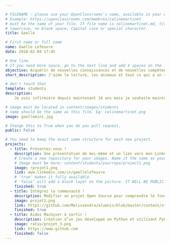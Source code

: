 ```yaml
---

# FILENAME : please use your OpenClassrooms's name, available in your url.
# Example: https://openclassrooms.com/membres/celinemartinet
# must be the name of your file. If file name is celinemartinet.md, title is celinemartinet.
# lowercase, no blank space, Capital case or special character.
title: Gaelle

# First name or full name
name: Gaelle Lefeuvre
date: 2018-02-04 17:45

# One line.
# If you need more space, go to the next line and add 4 spaces on the left, as in 'description'.
objective: Acquérir de nouvelles connaissances et de nouvelles compétences pour changer de profession.
short_description: J'aime la lecture, les animaux et tout ce qui a un rapport avec le multimédia.

# don't touch that
template: students
description:
    Je suis infirmière depuis maintenant 16 ans mais je souhaite maintenant changer totalement de voie et faire un métier dans le monde de l'informatique. j'adore créer, je suis plus que curieuse de savoir et comprendre comment une application se créer et fonctionne. Et j'adore le monde d'Apple. Donc me voici pour tenter de devenir développeuse d'applications IOS.

# image must be located in content/images/students
# name should be the same as this file. Eg: celinemartinet.png
image: gaellemini.jpg

# Change this to True when you do you pull request.
public: False

# You need to keep the exact same structure for each new project.
projects:
  - title: Présentez-vous !
    description: Une présentation de moi-même et un lien vers mon LinkedIn.
    # Create a new repository for your images. Name it the same as your nickname and profile picture.
    # Image must be here: content/students/yourrepo/project1.png
    image: rprojet1.png
    link: www.linkedin.com/in/gaellelefeuvre
    # 'true' makes it fully available.
    # 'false' will add a black layer on the picture. IT WILL BE PUBLIC!
    finished: true
  - title: Intégrez la communauté !
    description: Modifier un projet Open Source pour comprendre le fonctionnement de Git, de Github et des pull requests. 
    image: projet2.png
    link: https://github.com/Melissendra/alumnis/blob/master/content/students/Gaelle.md
    finished: true
  - title: Aidez MacGyver à sortir !
    description: Création d’un jeu développé en Python et utilisant PyGame.
    image: ratus/projet_3.png
    link: https://www.github.com
    finished: false
---
```

